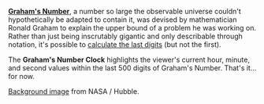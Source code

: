 [**Graham's Number**](https://en.wikipedia.org/wiki/Graham%27s_number), a number so large the observable universe couldn't hypothetically be adapted to contain it, was devised by mathematician Ronald Graham to explain the upper bound of a problem he was working on. Rather than just being inscrutably gigantic and only describable through notation, it's possible to [calculate the last digits](https://codegolf.stackexchange.com/questions/733/calculate-the-last-digits-of-grahams-number) (but not the first).

The **Graham's Number Clock** highlights the viewer's current hour, minute, and second values within the last 500 digits of Graham's Number. That's it... for now.

[Background image](http://hubblesite.org/image/2795/gallery) from NASA / Hubble.